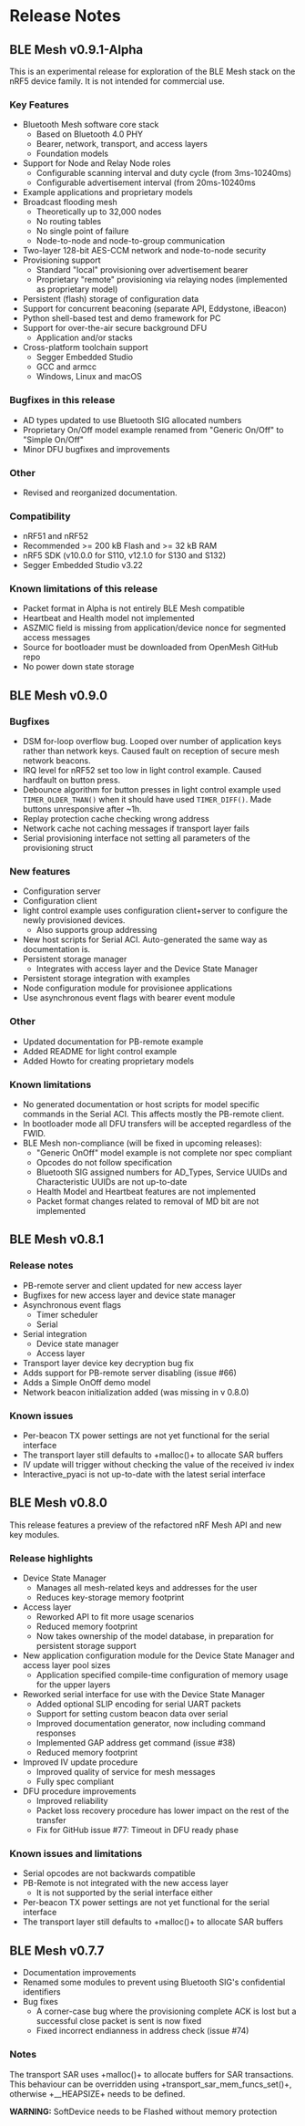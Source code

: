 # Release Notes

## BLE Mesh v0.9.1-Alpha

This is an experimental release for exploration of the BLE Mesh stack on the nRF5 device family. It is not intended for commercial use.

### Key Features

- Bluetooth Mesh software core stack
    - Based on Bluetooth 4.0 PHY
    - Bearer, network, transport, and access layers
    - Foundation models
- Support for Node and Relay Node roles
    - Configurable scanning interval and duty cycle (from 3ms-10240ms)
    - Configurable advertisement interval (from 20ms-10240ms
- Example applications and proprietary models
- Broadcast flooding mesh
    - Theoretically up to 32,000 nodes
    - No routing tables
    - No single point of failure
    - Node-to-node and node-to-group communication
- Two-layer 128-bit AES-CCM network and node-to-node security
- Provisioning support
    - Standard "local" provisioning over advertisement bearer
    - Proprietary "remote" provisioning via relaying nodes (implemented as proprietary model)
- Persistent (flash) storage of configuration data
- Support for concurrent beaconing (separate API, Eddystone, iBeacon)
- Python shell-based test and demo framework for PC
- Support for over-the-air secure background DFU
    - Application and/or stacks
- Cross-platform toolchain support
    - Segger Embedded Studio
    - GCC and armcc
    - Windows, Linux and macOS

### Bugfixes in this release
- AD types updated to use Bluetooth SIG allocated numbers
- Proprietary On/Off model example renamed from "Generic On/Off" to "Simple On/Off"
- Minor DFU bugfixes and improvements

### Other

- Revised and reorganized documentation.

### Compatibility

- nRF51 and nRF52
- Recommended >= 200 kB Flash and >= 32 kB RAM
- nRF5 SDK (v10.0.0 for S110, v12.1.0 for S130 and S132)
- Segger Embedded Studio v3.22

### Known limitations of this release

- Packet format in Alpha is not entirely BLE Mesh compatible
- Heartbeat and Health model not implemented
- ASZMIC field is missing from application/device nonce for segmented access messages
- Source for bootloader must be downloaded from OpenMesh GitHub repo
- No power down state storage


## BLE Mesh v0.9.0

### Bugfixes

- DSM for-loop overflow bug. Looped over number of application keys rather than network keys. Caused fault on reception of secure mesh network beacons.
- IRQ level for nRF52 set too low in light control example. Caused hardfault on button press.
- Debounce algorithm for button presses in light control example used `TIMER_OLDER_THAN()` when it should have used `TIMER_DIFF()`. Made buttons unresponsive after ~1h.
- Replay protection cache checking wrong address
- Network cache not caching messages if transport layer fails
- Serial provisioning interface not setting all parameters of the provisioning struct

### New features
- Configuration server
- Configuration client
- light control example uses configuration client+server to configure the newly provisioned devices.
    - Also supports group addressing
- New host scripts for Serial ACI. Auto-generated the same way as documentation is.
- Persistent storage manager
    - Integrates with access layer and the Device State Manager
- Persistent storage integration with examples
- Node configuration module for provisionee applications
- Use asynchronous event flags with bearer event module


### Other

- Updated documentation for PB-remote example
- Added README for light control example
- Added Howto for creating proprietary models

### Known limitations

- No generated documentation or host scripts for model specific commands in the Serial ACI. This affects mostly the PB-remote client.
- In bootloader mode all DFU transfers will be accepted regardless of the FWID.
- BLE Mesh non-compliance (will be fixed in upcoming releases):
    - "Generic OnOff" model example is not complete nor spec compliant
    - Opcodes do not follow specification
    - Bluetooth SIG assigned numbers for AD_Types, Service UUIDs and Characteristic UUIDs are not up-to-date
    - Health Model and Heartbeat features are not implemented
    - Packet format changes related to removal of MD bit are not implemented

## BLE Mesh v0.8.1

### Release notes
- PB-remote server and client updated for new access layer
- Bugfixes for new access layer and device state manager
- Asynchronous event flags
  - Timer scheduler
  - Serial
- Serial integration
  - Device state manager
  - Access layer
- Transport layer device key decryption bug fix
- Adds support for PB-remote server disabling (issue #66)
- Adds a Simple OnOff demo model
- Network beacon initialization added (was missing in v 0.8.0)

### Known issues
- Per-beacon TX power settings are not yet functional for the serial interface
- The transport layer still defaults to +malloc()+ to allocate SAR buffers
- IV update will trigger without checking the value of the received iv index
- Interactive_pyaci is not up-to-date with the latest serial interface

## BLE Mesh v0.8.0

This release features a preview of the refactored nRF Mesh API and new key modules.

### Release highlights

- Device State Manager
  - Manages all mesh-related keys and addresses for the user
  - Reduces key-storage memory footprint
- Access layer
  - Reworked API to fit more usage scenarios
  - Reduced memory footprint
  - Now takes ownership of the model database, in preparation for persistent storage support
- New application configuration module for the Device State Manager and access layer pool sizes
  - Application specified compile-time configuration of memory usage for the upper layers
- Reworked serial interface for use with the Device State Manager
  - Added optional SLIP encoding for serial UART packets
  - Support for setting custom beacon data over serial
  - Improved documentation generator, now including command responses
  - Implemented GAP address get command (issue #38)
  - Reduced memory footprint
- Improved IV update procedure
  - Improved quality of service for mesh messages
  - Fully spec compliant
- DFU procedure improvements
  - Improved reliability
  - Packet loss recovery procedure has lower impact on the rest of the transfer
  - Fix for GitHub issue #77: Timeout in DFU ready phase

### Known issues and limitations

- Serial opcodes are not backwards compatible
- PB-Remote is not integrated with the new access layer
  - It is not supported by the serial interface either
- Per-beacon TX power settings are not yet functional for the serial interface
- The transport layer still defaults to +malloc()+ to allocate SAR buffers



## BLE Mesh v0.7.7

- Documentation improvements
- Renamed some modules to prevent using Bluetooth SIG's confidential identifiers
- Bug fixes
  - A corner-case bug where the provisioning complete ACK is lost but a successful close packet
    is sent is now fixed
  - Fixed incorrect endianness in address check (issue #74)

### Notes
The transport SAR uses +malloc()+ to allocate buffers for SAR transactions. This behaviour
can be overridden using +transport_sar_mem_funcs_set()+, otherwise +__HEAPSIZE+ needs to be
defined.

**WARNING:** SoftDevice needs to be Flashed without memory protection

